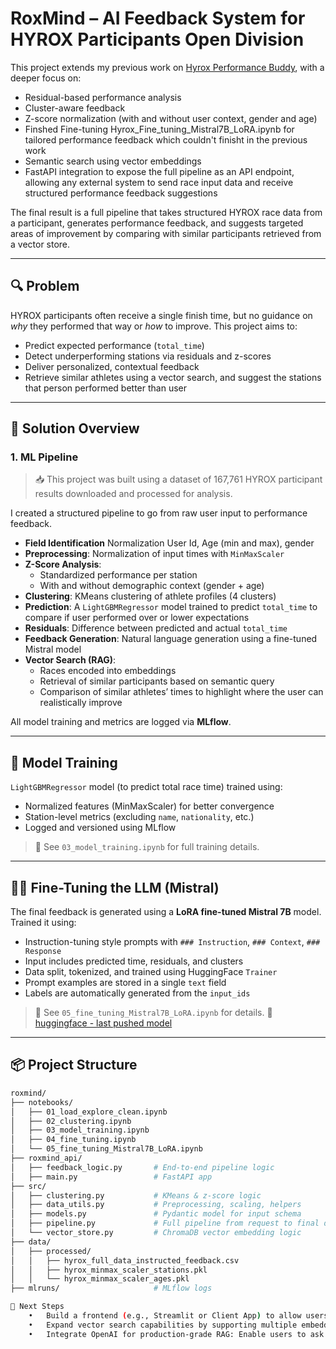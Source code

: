 # RoxMind – AI Feedback System for HYROX Participants Open Division

This project extends my previous work on [Hyrox Performance Buddy](https://github.com/syllerim/hyrox-performance-buddy), with a deeper focus on:
- Residual-based performance analysis
- Cluster-aware feedback
- Z-score normalization (with and without user context, gender and age)
- Finshed Fine-tuning Hyrox_Fine_tuning_Mistral7B_LoRA.ipynb for tailored performance feedback which couldn't finisht in the previous work
- Semantic search using vector embeddings
- FastAPI integration to expose the full pipeline as an API endpoint, allowing any external system to send race input data and receive structured performance feedback suggestions

The final result is a full pipeline that takes structured HYROX race data from a participant, generates performance feedback, and suggests targeted areas of improvement by comparing with similar participants retrieved from a vector store.

---

## 🔍 Problem

HYROX participants often receive a single finish time, but no guidance on *why* they performed that way or *how* to improve. This project aims to:
- Predict expected performance (`total_time`)
- Detect underperforming stations via residuals and z-scores
- Deliver personalized, contextual feedback
- Retrieve similar athletes using a vector search, and suggest the stations that person performed better than user

---

## 🚀 Solution Overview

### 1. **ML Pipeline**

> 📥 This project was built using a dataset of 167,761 HYROX participant results downloaded and processed for analysis.

I created a structured pipeline to go from raw user input to performance feedback.
- **Field Identification** Normalization User Id, Age (min and max), gender
- **Preprocessing**: Normalization of input times with `MinMaxScaler`
- **Z-Score Analysis**:
  - Standardized performance per station
  - With and without demographic context (gender + age)
- **Clustering**: KMeans clustering of athlete profiles (4 clusters)
- **Prediction**: A `LightGBMRegressor` model trained to predict `total_time` to compare if user performed over or lower expectations
- **Residuals**: Difference between predicted and actual `total_time`
- **Feedback Generation**: Natural language generation using a fine-tuned Mistral model
- **Vector Search (RAG)**:
  - Races encoded into embeddings
  - Retrieval of similar participants based on semantic query
  - Comparison of similar athletes’ times to highlight where the user can realistically improve

All model training and metrics are logged via **MLflow**.

---

## 🧠 Model Training

`LightGBMRegressor` model (to predict total race time) trained using:
- Normalized features (MinMaxScaler) for better convergence
- Station-level metrics (excluding `name`, `nationality`, etc.)
- Logged and versioned using MLflow

> 📌 See `03_model_training.ipynb` for full training details.

---

## ✍🏼 Fine-Tuning the LLM (Mistral)

The final feedback is generated using a **LoRA fine-tuned Mistral 7B** model. Trained it using:
- Instruction-tuning style prompts with `### Instruction`, `### Context`, `### Response`
- Input includes predicted time, residuals, and clusters
- Data split, tokenized, and trained using HuggingFace `Trainer`
- Prompt examples are stored in a single `text` field
- Labels are automatically generated from the `input_ids`

> 📌 See `05_fine_tuning_Mistral7B_LoRA.ipynb` for details. 🤗 [huggingface - last pushed model](https://huggingface.co/Syllerim/hyrox_mistral_lora_model/commit/60f2e5177b0df4a3aa756221e1942f23a6c48d80)

---

## 📦 Project Structure

```bash
roxmind/
├── notebooks/
│   ├── 01_load_explore_clean.ipynb
│   ├── 02_clustering.ipynb
│   ├── 03_model_training.ipynb
│   ├── 04_fine_tuning.ipynb
│   └── 05_fine_tuning_Mistral7B_LoRA.ipynb
├── roxmind_api/
│   ├── feedback_logic.py       # End-to-end pipeline logic
│   ├── main.py                 # FastAPI app
├── src/
│   ├── clustering.py           # KMeans & z-score logic
│   ├── data_utils.py           # Preprocessing, scaling, helpers
│   ├── models.py               # Pydantic model for input schema
│   ├── pipeline.py             # Full pipeline from request to final df
│   └── vector_store.py         # ChromaDB vector embedding logic
├── data/
│   ├── processed/
│   │   ├── hyrox_full_data_instructed_feedback.csv
│   │   ├── hyrox_minmax_scaler_stations.pkl
│   │   └── hyrox_minmax_scaler_ages.pkl
├── mlruns/                     # MLflow logs

🚧 Next Steps
	•	Build a frontend (e.g., Streamlit or Client App) to allow users to input their race data and visualize feedback interactively.
	•	Expand vector search capabilities by supporting multiple embedding models or hybrid search strategies.
	•	Integrate OpenAI for production-grade RAG: Enable users to ask questions in natural language and leverage Retrieval-Augmented Generation (RAG) using OpenAI’s API for more dynamic, conversational feedback and insights.
